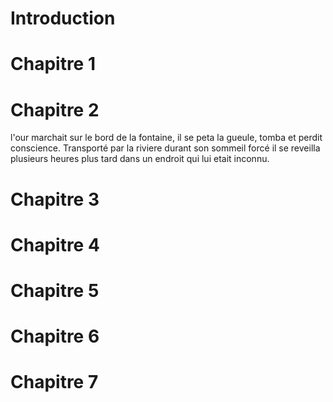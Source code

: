 # Introduction

# Chapitre 1 

# Chapitre 2

l'our marchait sur le bord de la fontaine, il se peta la gueule, tomba et perdit conscience.
Transporté par la riviere durant son sommeil forcé il se reveilla plusieurs heures plus tard dans un endroit qui lui etait inconnu.

# Chapitre 3

# Chapitre 4

# Chapitre 5

# Chapitre 6

# Chapitre 7
